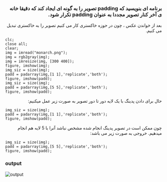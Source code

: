 <div dir="rtl">
  
### برنامه ای بنویسید که padding تصویر را به گونه ای ایجاد کند که دقیقا خانه ی آخر کنار تصویر مجددا به عنوان padding تکرار شود.
  بعد از خواندن عکس ، چون در حوزه خاکستری کار می کنیم تصویر را به خاکستری تبدیل می کنیم.
  </br>
  
 <div dir="ltr">
  
  ```
clc;
close all;
clear;
img = imread("monarch.png");
img = rgb2gray(img);
img = imresize(img, [300 400]);
figure, imshow(img);
img_siz = size(img);
padd = padarray(img,[1 1],'replicate','both');
figure, imshow(padd);    
 img_siz = size(img);
padd = padarray(img,[5 5],'replicate','both');
figure, imshow(padd);
  ```
  </div> 
 حال برای دادن پدینگ با یک لایه دور تا دور تصویر به صورت زیر عمل میکنیم:
  <div dir="ltr">
  
  ```
  img_siz = size(img);
padd = padarray(img,[1 1],'replicate','both');
figure, imshow(padd);
  ```
  </div> 
 
 چون ممکن است در تصویر پدینگ انجام شده مشخص نباشد آنرا با 5 لایه هم انجام میدهیم. خروجی به صورت زیر می باشد:
  
  <div dir="ltr">
  
  ```
  img_siz = size(img);
padd = padarray(img,[5 5],'replicate','both');
figure, imshow(padd);
  ```
 ### output
 
![output](https://github.com/semnan-university-ai/image-processing-class-002/tree/main/exercises/atefemahmoudi94/2/output.jpg)
 
  </div> 
 
 
  </div>
